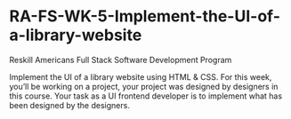 # RA-FS-WK-5-Implement-the-UI-of-a-library-website

Reskill Americans Full Stack Software Development Program 

Implement the UI of a library website using HTML & CSS.
For this week, you’ll be working on a project, your project was designed by designers in this course. 
Your task as a UI frontend developer is to implement what has been designed by the designers.
